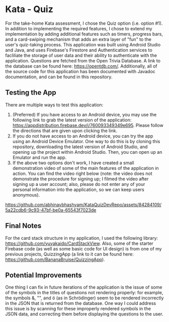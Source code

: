 # Kata - Quiz
For the take-home Kata assessment, I chose the Quiz option (i.e. option #1). In addition to implementing the required features, I chose to extend my implementation by adding additional features such as timers, progress bars, and a card-swiping mechanism that adds an extra layer of "fun"
to the user's quiz-taking process. This application was built using Android Studio and Java, and uses Firebase's Firestore and Authentication services to facliliate the storage of user data and their ability to authenticate with the application. Questions are fetched from the Open Trivia Database. A link to the database can be found here: https://opentdb.com/. Additionally, all of the source code for this application has been documented with Javadoc documentation, and can be found in this repository.

## Testing the App
There are multiple ways to test this application: 
  1. (Preferred) If you have access to an Android device, you may use the following link to grab the latest version of the application: https://appdistribution.firebase.dev/i/760093349349e695. Please follow the directions that are given upon clicking the link.
  2. If you do not have access to an Android device, you can try the app using an Android Device Emulator. One way to do this is by cloning this repository, downloading the latest version of Android Studio, and opening up the project within Android Studio. Then, you can open up an Emulator and run the app.
  3. If the above two options don't work, I have created a small demonstration video of some of the main features of the application in action. You can find the video right below (note: the video does not demonstrate the procedure for signing up; I filmed the video after signing up a user account; also, please do not enter any of your personal information into the application, so we can keep users anonymous).

https://github.com/abhinavbhashyam/KataQuizDevRepo/assets/84284109/5a22cdb6-9c93-47bf-be0a-65543f7023de

## Final Notes
For the card stack structure in my application, I used the following library: https://github.com/yuyakaido/CardStackView.
Also, some of the starter Firebase code (as well as some basic code for UI design) is from one of my previous projects, QuizzingApp (a link to it can be found here: https://github.com/BananaBruise/QuizzingApp).

## Potential Improvements
One thing I can fix in future iterations of the application is the issue of some of the symbols in the titles of questions not rendering properly: for example, the symbols &, "", and ö (as in Schrödinger) seem to be rendered incorrectly in the JSON that is returned from the database. One way I could address this issue is by scanning for these improperly rendered symbols in the JSON data, and correcting them before displaying the questions to the user.

